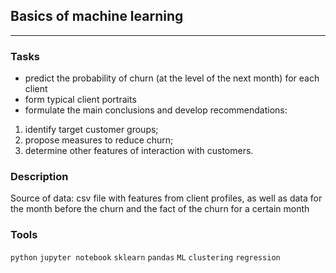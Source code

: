 ## Basics of machine learning
	
<hr>

### Tasks
- predict the probability of churn (at the level of the next month) for each client
- form typical client portraits
- formulate the main conclusions and develop recommendations:
1) identify target customer groups;
2) propose measures to reduce churn;
3) determine other features of interaction with customers.


### Description
Source of data: csv file with features from client profiles, as well as data for the month before the churn and the fact of the churn for a certain month

### Tools
`python` `jupyter notebook` `sklearn` `pandas` `ML` `clustering` `regression` 

